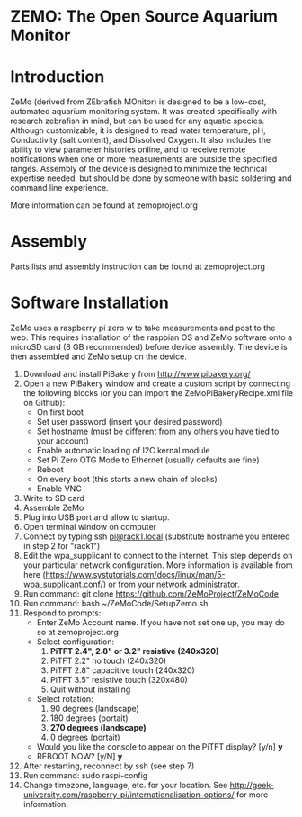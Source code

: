 ZEMO: The Open Source Aquarium Monitor
======================================

# Introduction

ZeMo (derived from ZEbrafish MOnitor) is designed to be a low-cost, automated aquarium
monitoring system. It was created specifically with research zebrafish in mind, but can be
used for any aquatic species. Although customizable, it is designed to read water
temperature, pH, Conductivity (salt content), and Dissolved Oxygen. It also includes the
ability to view parameter histories online, and to receive remote notifications when
one or more measurements are outside the specified ranges. Assembly of the device is
designed to minimize the technical expertise needed, but should be done by someone with
basic soldering and command line experience.

More information can be found at zemoproject.org

# Assembly

Parts lists and assembly instruction can be found at zemoproject.org

# Software Installation

ZeMo uses a raspberry pi zero w to take measurements and post to the web. This requires
installation of the raspbian OS and ZeMo software onto a microSD card (8 GB recommended)
before device assembly. The device is then assembled and ZeMo setup on the device.

1. Download and install PiBakery from http://www.pibakery.org/
2. Open a new PiBakery window and create a custom script by connecting the following
blocks (or you can import the ZeMoPiBakeryRecipe.xml file on Github):
	- On first boot
	- Set user password (insert your desired password)
	- Set hostname (must be different from any others you have tied to your account)
	- Enable automatic loading of I2C kernal module
	- Set Pi Zero OTG Mode to Ethernet (usually defaults are fine)
	- Reboot
	- On every boot (this starts a new chain of blocks)
	- Enable VNC
3. Write to SD card
4. Assemble ZeMo
5. Plug into USB port and allow to startup.
6. Open terminal window on computer
7. Connect by typing ssh pi@rack1.local (substitute hostname you entered in step 2 for
"rack1")
8. Edit the wpa_supplicant to connect to the internet. This step depends on your
particular network configuration. More information is available from here (https://www.systutorials.com/docs/linux/man/5-wpa_supplicant.conf/) or from your
network administrator.
9. Run command: git clone https://github.com/ZeMoProject/ZeMoCode
10. Run command: bash ~/ZeMoCode/SetupZemo.sh
11. Respond to prompts:
	- Enter ZeMo Account name. If you have not set one up, you may do so at zemoproject.org
	- Select configuration:
		1. **PiTFT 2.4", 2.8" or 3.2" resistive (240x320)**
		2. PiTFT 2.2" no touch (240x320)
		3. PiTFT 2.8" capacitive touch (240x320)
		4. PiTFT 3.5" resistive touch (320x480)
		5. Quit without installing
	- Select rotation:
		1. 90 degrees (landscape)
		2. 180 degrees (portait)
		3. **270 degrees (landscape)**
		4. 0 degrees (portait)
	- Would you like the console to appear on the PiTFT display? [y/n] **y**
	- REBOOT NOW? [y/N] **y**
12. After restarting, reconnect by ssh (see step 7)
13. Run command: sudo raspi-config
14. Change timezone, language, etc. for your location. See http://geek-university.com/raspberry-pi/internationalisation-options/ for more information.
